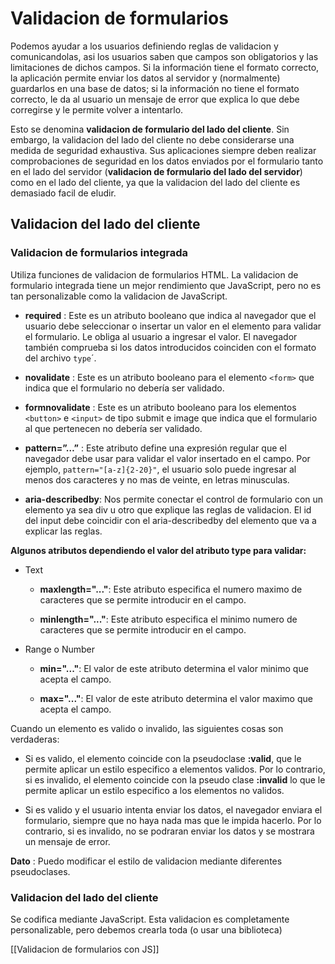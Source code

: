 # Validacion de formularios

Podemos ayudar a los usuarios definiendo reglas de validacion y comunicandolas, asi los usuarios saben que campos son obligatorios y las limitaciones de dichos campos. Si la información tiene el formato correcto, la aplicación permite enviar los datos al servidor y (normalmente) guardarlos en una base de datos; si la información no tiene el formato correcto, le da al usuario un mensaje de error que explica lo que debe corregirse y le permite volver a intentarlo.

Esto se denomina **validacion de formulario del lado del cliente**. Sin embargo, la validacion del lado del cliente no debe considerarse una medida de seguridad exhaustiva. Sus aplicaciones siempre deben realizar comprobaciones de seguridad en los datos enviados por el formulario tanto en el lado del servidor (**validacion de formulario del lado del servidor**) como en el lado del cliente, ya que la validacion del lado del cliente es demasiado facil de eludir.

## Validacion del lado del cliente

### Validacion de formularios integrada

Utiliza funciones de validacion de formularios HTML. La validacion de formulario integrada tiene un mejor rendimiento que JavaScript, pero no es tan personalizable como la validacion de JavaScript.

* **required** : Este es un atributo booleano que indica al navegador que el usuario debe seleccionar o insertar un valor en el elemento para validar el formulario. Le obliga al usuario a ingresar el valor. El navegador también comprueba si los datos introducidos coinciden con el formato del archivo `type`´.

* **novalidate** : Este es un atributo booleano para el elemento `<form>` que indica que el formulario no debería ser validado.

* **formnovalidate** : Este es un atributo booleano para los elementos `<button>` e `<input>` de tipo submit e image que indica que el formulario al que pertenecen no debería ser validado.

* **pattern=”…”** : Este atributo define una expresión regular que el navegador debe usar para validar el valor insertado en el campo. Por ejemplo, `pattern="[a-z]{2-20}"`, el usuario solo puede ingresar al menos dos caracteres y no mas de veinte, en letras minusculas.

* **aria-describedby**: Nos permite conectar el control de formulario con un elemento ya sea div u otro que explique las reglas de validacion. El id del input debe coincidir con el aria-describedby del elemento que va a explicar las reglas.

**Algunos atributos dependiendo el valor del atributo type para validar:**

* Text

	* **maxlength="..."**: Este atributo especifica el numero maximo de caracteres que se permite introducir en el campo.
	
	* **minlength="..."**: Este atributo especifica el minimo numero de caracteres que se permite introducir en el campo.

* Range o Number

	* **min="..."**: El valor de este atributo determina el valor minimo que acepta el campo.
	
	* **max="..."**: El valor de este atributo determina el valor maximo que acepta el campo.

Cuando un elemento es valido o invalido, las siguientes cosas son verdaderas:

* Si es valido, el elemento coincide con la pseudoclase **:valid**, que le permite aplicar un estilo especifico a elementos validos. Por lo contrario, si es invalido, el elemento coincide con la pseudo clase **:invalid** lo que le permite aplicar un estilo especifico a los elementos no validos.

* Si es valido y el usuario intenta enviar los datos, el navegador enviara el formulario, siempre que no haya nada mas que le impida hacerlo. Por lo contrario, si es invalido, no se podraran enviar los datos y se mostrara un mensaje de error.

**Dato** : Puedo modificar el estilo de validacion mediante diferentes pseudoclases.

### Validacion del lado del cliente

Se codifica mediante JavaScript. Esta validacion es completamente personalizable, pero debemos crearla toda (o usar una biblioteca)


[[Validacion de formularios con JS]]

